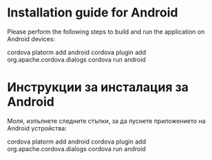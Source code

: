 Installation guide for Android
=====
Please perform the following steps to build and run the application on Android devices:

cordova platorm add android
cordova plugin add org.apache.cordova.dialogs
cordova run android

Инструкции за инсталация за Android
=====
Моля, изпълнете следните стъпки, за да пуснете приложението на Android устройства:

cordova platorm add android
cordova plugin add org.apache.cordova.dialogs
cordova run android
